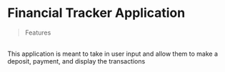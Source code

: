 # Financial Tracker Application
>Features
<br>
This application is meant to take in user input and allow them to make
a deposit, payment, and display the transactions
